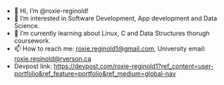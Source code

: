 - 👋 Hi, I’m @roxie-reginold!
- 👀 I’m interested in Software Development, App development and Data Science.
- 🌱 I’m currently learning about Linux, C and Data Structures thorugh coursework.
- 📫 How to reach me: roxie.reginold1@gmail.com, University email: roxie.reginold@ryerson.ca
- Devpost link: https://devpost.com/roxie-reginold1?ref_content=user-portfolio&ref_feature=portfolio&ref_medium=global-nav

<!---
roxie-reginold/roxie-reginold is a ✨ special ✨ repository because its `README.md` (this file) appears on your GitHub profile.
You can click the Preview link to take a look at your changes.
I’m currently learning about the basics of app development using Kotlin. Here is my progress: https://g.dev/roxie-reginold
--->
